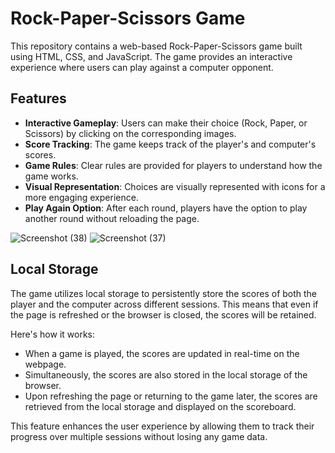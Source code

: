 # Rock-Paper-Scissors Game

This repository contains a web-based Rock-Paper-Scissors game built using HTML, CSS, and JavaScript. The game provides an interactive experience where users can play against a computer opponent.

## Features

- **Interactive Gameplay**: Users can make their choice (Rock, Paper, or Scissors) by clicking on the corresponding images.
- **Score Tracking**: The game keeps track of the player's and computer's scores.
- **Game Rules**: Clear rules are provided for players to understand how the game works.
- **Visual Representation**: Choices are visually represented with icons for a more engaging experience.
- **Play Again Option**: After each round, players have the option to play another round without reloading the page.
  
![Screenshot (38)](https://github.com/GauravChavan18/Rock_Paper_Scissor/assets/107454180/c5d4fbeb-6cc0-4f9f-aee1-70e9f4f80db2)
![Screenshot (37)](https://github.com/GauravChavan18/Rock_Paper_Scissor/assets/107454180/19194c67-10c4-4282-a428-e307f394ae77)

## Local Storage

The game utilizes local storage to persistently store the scores of both the player and the computer across different sessions. This means that even if the page is refreshed or the browser is closed, the scores will be retained. 

Here's how it works:

- When a game is played, the scores are updated in real-time on the webpage.
- Simultaneously, the scores are also stored in the local storage of the browser.
- Upon refreshing the page or returning to the game later, the scores are retrieved from the local storage and displayed on the scoreboard.

This feature enhances the user experience by allowing them to track their progress over multiple sessions without losing any game data.

